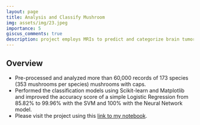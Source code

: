 ```yaml
---
layout: page
title: Analysis and Classify Mushroom
img: assets/img/23.jpeg
importance: 5
giscus_comments: true
description: project employs MRIs to predict and categorize brain tumor types, utilizing various machine learning models, image preprocessing techniques, and data augmentation
---
```

## Overview
- Pre-processed and analyzed more than 60,000 records of 173 species (353 mushrooms per species) mushrooms with caps.
- Performed the classification models using Scikit-learn and Matplotlib and improved the accuracy score of a simple Logistic Regression from 85.82% to 99.96% with the SVM and 100% with the Neural Network model.
- Please visit the project using this [link to my notebook](https://github.com/npl0204/MushroomSecondary/blob/main/mushroomSecondary.ipynb).
